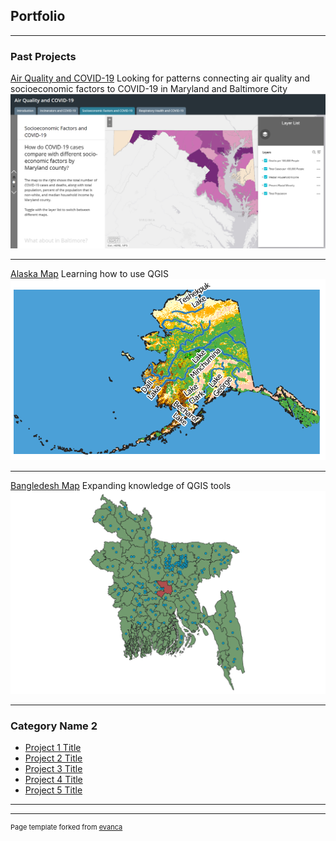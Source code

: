 ## Portfolio

---

### Past Projects

[Air Quality and COVID-19](/sample_page)
Looking for patterns connecting air quality and socioeconomic factors to COVID-19 in Maryland and Baltimore City
<img src="images/project_1_github.png?raw=true"/>

---
[Alaska Map](/alaska/index)
Learning how to use QGIS
<img src="images/project_2_github.png?raw=true"/>

---
[Bangledesh Map]()
Expanding knowledge of QGIS tools
<img src="images/project_3_github.png?raw=true"/>

---

### Category Name 2

- [Project 1 Title](http://example.com/)
- [Project 2 Title](http://example.com/)
- [Project 3 Title](http://example.com/)
- [Project 4 Title](http://example.com/)
- [Project 5 Title](http://example.com/)

---




---
<p style="font-size:11px">Page template forked from <a href="https://github.com/evanca/quick-portfolio">evanca</a></p>
<!-- Remove above link if you don't want to attibute -->
